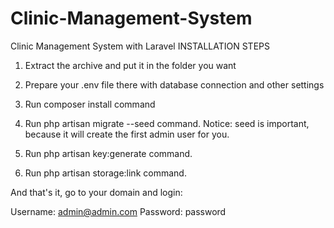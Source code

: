 # Clinic-Management-System
Clinic Management System with  Laravel
INSTALLATION STEPS 

1. Extract the archive and put it in the folder you want

2. Prepare your .env file there with database connection and other settings

3. Run composer install command

4. Run php artisan migrate --seed command.
Notice: seed is important, because it will create the first admin user for you.

5. Run php artisan key:generate command.

6. Run php artisan storage:link command.

And that's it, go to your domain and login:

Username:	admin@admin.com
Password:	password

